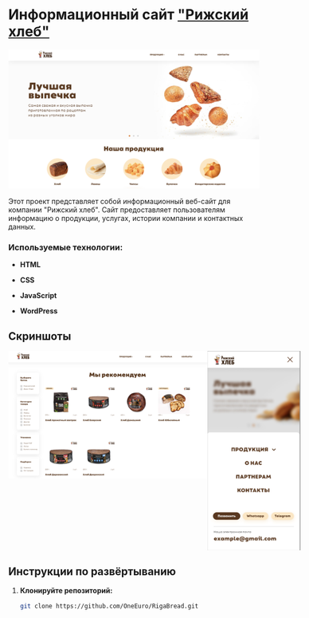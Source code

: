 # Информационный сайт  ["Рижский хлеб"](https://oneeuro.github.io/RigaBread/)


<img src="screenshots/screenshot2.png" alt="Рижский хлеб" width="900">


Этот проект представляет собой информационный веб-сайт для компании "Рижский хлеб". Сайт предоставляет пользователям информацию о продукции, услугах, истории компании и контактных данных.

### Используемые технологии:

- **HTML**

- **CSS**

- **JavaScript** 

- **WordPress**


## Скриншоты

<div style="display:flex; justify-content: space-between; align-items: flex-start">
<img src="screenshots/screenshot3.png" alt="О продукции" width="400">


<img src="screenshots/screenshot1.png" alt="Контакты" height="400">
</div>

## Инструкции по развёртыванию

1. **Клонируйте репозиторий:**
   ```bash
   git clone https://github.com/OneEuro/RigaBread.git






